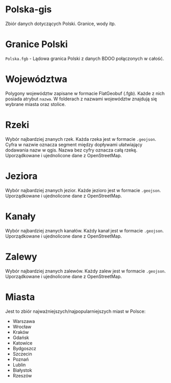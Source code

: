 # Polska-gis
Zbiór danych dotyczących Polski. Granice, wody itp.

# Granice Polski
`Polska.fgb` - Lądowa granica Polski z danych BDOO połączonych w całość.

# Województwa
Polygony województw zapisane w formacie FlatGeobuf (.fgb). Każde z nich posiada atrybut `nazwa`. W folderach z nazwami województw znajdują się wybrane miasta oraz stolice.

# Rzeki
Wybór najbardziej znanych rzek. Każda rzeka jest w formacie `.geojson`. Cyfra w nazwie oznacza segment między dopływami ułatwiający dodawania nazw w qgis. Nazwa bez cyfry oznacza całą rzekę. Uporządkowane i ujednolicone dane z OpenStreetMap.

# Jeziora
Wybór najbardziej znanych jezior. Każde jezioro jest w formacie `.geojson`. Uporządkowane i ujednolicone dane z OpenStreetMap.

# Kanały
Wybór najbardziej znanych kanałów. Każdy kanał jest w formacie `.geojson`. Uporządkowane i ujednolicone dane z OpenStreetMap.

# Zalewy
Wybór najbardziej znanych zalewów. Każdy zalew jest w formacie `.geojson`. Uporządkowane i ujednolicone dane z OpenStreetMap.

# Miasta
Jest to zbiór najważniejszych/najpopularniejszych miast w Polsce:
* Warszawa
* Wrocław
* Kraków
* Gdańsk
* Katowice
* Bydgoszcz
* Szczecin
* Poznań
* Lublin
* Białystok
* Rzeszów
